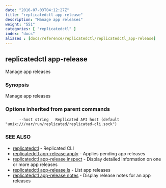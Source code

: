 ```yaml
---
date: "2016-07-03T04:12:27Z"
title: "replicatedctl app-release"
description: "Manage app releases"
weight: "551"
categories: [ "replicatedctl" ]
index: "docs"
aliases : [docs/reference/replicatedctl/replicatedctl_app-release]
---
```


## replicatedctl app-release

Manage app releases

### Synopsis


Manage app releases

### Options inherited from parent commands

```
      --host string   Replicated API host (default "unix:///var/run/replicated/replicated-cli.sock")
```

### SEE ALSO
* [replicatedctl](/api/replicatedctl/)	 - Replicated CLI
* [replicatedctl app-release apply](/api/replicatedctl/replicatedctl_app-release_apply/)	 - Applies pending app releases
* [replicatedctl app-release inspect](/api/replicatedctl/replicatedctl_app-release_inspect/)	 - Display detailed information on one or more app releases
* [replicatedctl app-release ls](/api/replicatedctl/replicatedctl_app-release_ls/)	 - List app releases
* [replicatedctl app-release notes](/api/replicatedctl/replicatedctl_app-release_notes/)	 - Display release notes for an app releases

